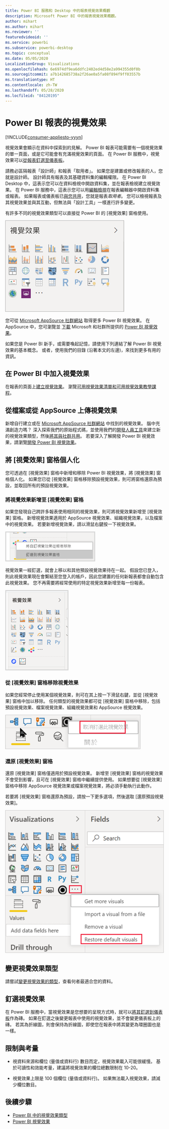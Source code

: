 ```yaml
---
title: Power BI 服務和 Desktop 中的報表視覺效果概觀
description: Microsoft Power BI 中的報表視覺效果概觀。
author: mihart
ms.author: mihart
ms.reviewer: ''
featuredvideoid: ''
ms.service: powerbi
ms.subservice: powerbi-desktop
ms.topic: conceptual
ms.date: 05/05/2020
LocalizationGroup: Visualizations
ms.openlocfilehash: 6e6974df9ea6ddfc2402ed4d58e2a994355d0f0b
ms.sourcegitcommit: a7b142685738a2f26ae0a5fa08f894f9ff03557b
ms.translationtype: HT
ms.contentlocale: zh-TW
ms.lasthandoff: 05/28/2020
ms.locfileid: "84120195"
---
```

# <a name="visualizations-in-power-bi-reports"></a>Power BI 報表的視覺效果

[!INCLUDE[consumer-appliesto-yyyn](../includes/consumer-appliesto-yyyn.md)]    

視覺效果會顯示在資料中探索到的見解。 Power BI 報表可能需要有一個視覺效果的單一頁面，或是它可能會有充滿視覺效果的頁面。 在 Power BI 服務中，視覺效果可以[從報表釘選至儀表板](../create-reports/service-dashboard-pin-tile-from-report.md)。

請務必區隔報表「設計師」和報表「取用者」。  如果您是建置或修改報表的人，您就是設計師。  設計師具有報表及其基礎資料集的編輯權限。 在 Power BI Desktop 中，這表示您可以在資料檢視中開啟資料集，並在報表檢視建立視覺效果。 在 Power BI 服務中，這表示您可以用[編輯檢視](../consumer/end-user-reading-view.md)在報表編輯器中開啟資料集或報表。 如果報表或儀表板已[與您共用](../consumer/end-user-shared-with-me.md)，您就是報表*取用者*。 您可以檢視報表及其視覺效果並與其互動，但無法與「設計工具」一樣進行許多變更。

有許多不同的視覺效果類型可以直接從 Power BI 的 [視覺效果] 窗格使用。

![具有每個視覺效果類型圖示的窗格](media/power-bi-report-visualizations/power-bi-icons.png)

您可從 [Microsoft AppSource 社群網站](https://appsource.microsoft.com) 取得更多 Power BI 視覺效果。 在 AppSource 中，您可瀏覽並 [下載](https://appsource.microsoft.com/marketplace/apps?page=1&product=power-bi-visuals) Microsoft 和社群所提供的 [ Power BI 視覺效果](../developer/visuals/custom-visual-develop-tutorial.md)。

如果您是 Power BI 新手，或需要喚起記憶，請使用下列連結了解 Power BI 視覺效果的基本概念。  或者，使用我們的目錄 (沿著本文的左邊)，來找到更多有用的資訊。

## <a name="add-a-visualization-in-power-bi"></a>在 Power BI 中加入視覺效果

在報表的頁面上[建立視覺效果](power-bi-report-add-visualizations-i.md)。 瀏覽[可用視覺效果清單和可用視覺效果教學課程](power-bi-visualization-types-for-reports-and-q-and-a.md)。 

## <a name="upload-a-visualization-from-a-file-or-from-appsource"></a>從檔案或從 AppSource 上傳視覺效果

新增自行建立或在 [Microsoft AppSource 社群網站](https://appsource.microsoft.com/marketplace/apps?product=power-bi-visuals) 中找到的視覺效果。 腦中充滿創造力嗎？ 深入探索我們的原始程式碼，並使用我們的[開發人員工具](../developer/visuals/custom-visual-develop-tutorial.md)來建立新的視覺效果類型，然後[將其與社群共用](../developer/visuals/office-store.md)。 若要深入了解開發 Power BI 視覺效果，請瀏覽[開發 Power BI 視覺效果](../developer/visuals/custom-visual-develop-tutorial.md)。

## <a name="personalize-your-visualization-pane"></a>將 [視覺效果] 窗格個人化

您可透過在 [視覺效果] 窗格中新增和移除 Power BI 視覺效果，將 [視覺效果] 窗格個人化。 如果您已從 [視覺效果] 窗格移除預設視覺效果，則可將窗格還原為預設，並取回所有的預設視覺效果。

### <a name="add-a-visual-to-the-visualization-pane"></a>將視覺效果新增至 [視覺效果] 窗格

如果您發現自己跨許多報表使用相同的視覺效果，則可將視覺效果新增至 [視覺效果] 窗格。 新增視覺效果適用於 AppSource 視覺效果、組織視覺效果，以及檔案中的視覺效果。 若要新增視覺效果，請以滑鼠右鍵按一下視覺效果。

![釘選到視覺效果窗格](media/power-bi-report-visualizations/power-bi-pin-custom-visual-option.png)

視覺效果一經釘選，就會上移以和其他預設視覺效果待在一起。 假設您已登入，則此視覺效果現在會繫結至您登入的帳戶，因此您建置的任何新報表都會自動包含此視覺效果。 您不再需要將經常使用的特定視覺效果新增至每一份報表。

![個人化的視覺效果窗格](media/power-bi-report-visualizations/power-bi-personalized-visualization-pane.png)

### <a name="remove-a-visual-from-the-visualization-pane"></a>從 [視覺效果] 窗格移除視覺效果

如果您經常停止使用某個視覺效果，則可在其上按一下滑鼠右鍵，並從 [視覺效果] 窗格中加以移除。 任何類型的視覺效果都可從 [視覺效果] 窗格中移除，包括預設視覺效果、檔案視覺效果、組織視覺效果和 AppSource 視覺效果。

![取消釘選到 [視覺效果] 窗格](media/power-bi-report-visualizations/unpin-visual.png)

### <a name="restore-the-visualization-pane"></a>還原 [視覺效果] 窗格

還原 [視覺效果] 窗格僅適用於預設視覺效果。 新增至 [視覺效果] 窗格的視覺效果不會受到影響，且可在 [視覺效果] 窗格中繼續提供使用。 如果想要從 [視覺效果] 窗格中移除 AppSource 視覺效果或檔案視覺效果，將必須手動執行此動作。

若要將 [視覺效果] 窗格還原為預設，請按一下更多選項，然後選取 [還原預設視覺效果]。

![將 [視覺效果] 窗格還原為預設](media/power-bi-report-visualizations/restore-default.png)

## <a name="change-the-visualization-type"></a>變更視覺效果類型

請嘗試[變更視覺效果的類型](power-bi-report-change-visualization-type.md)，查看何者最適合您的資料。

## <a name="pin-the-visualization"></a>釘選視覺效果

在 Power BI 服務中，當視覺效果是您想要的呈現方式時，就可以[將其釘選到儀表板](../create-reports/service-dashboard-pin-tile-from-report.md)作為磚。 如果在釘選之後變更報表中使用的視覺效果，並不會變更儀表板上的磚。 若其為折線圖，則會保持為折線圖，即使您在報表中將其變更為環圈圖也是一樣。

## <a name="limitations-and-considerations"></a>限制與考量
- 視資料來源和欄位 (量值或資料行) 數目而定，視覺效果載入可能很緩慢。  基於可讀性和效能考量，建議將視覺效果的欄位總數限制在 10-20。 

- 視覺效果上限是 100 個欄位 (量值或資料行)。 如果無法載入視覺效果，請減少欄位數目。

## <a name="next-steps"></a>後續步驟

* [Power BI 中的視覺效果類型](power-bi-visualization-types-for-reports-and-q-and-a.md)
* [Power BI 視覺效果](../developer/visuals/power-bi-custom-visuals.md)
